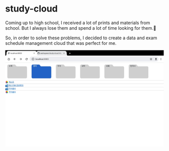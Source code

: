 # study-cloud
Coming up to high school, I received a lot of prints and materials from school. But I always lose them and spend a lot of time looking for them.🤕

So, in order to solve these problems, I decided to create a data and exam schedule management cloud that was perfect for me.


![Preview Img](https://raw.githubusercontent.com/seohayeon/study-cloud/main/resources/preview1.jpg)
